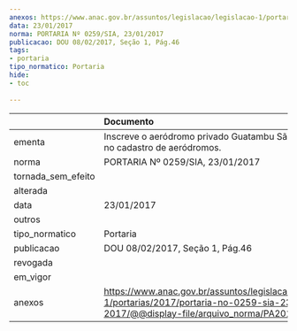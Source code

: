 ```yaml
---
anexos: https://www.anac.gov.br/assuntos/legislacao/legislacao-1/portarias/2017/portaria-no-0259-sia-23-01-2017/@@display-file/arquivo_norma/PA2017-0259.pdf
data: 23/01/2017
norma: PORTARIA Nº 0259/SIA, 23/01/2017
publicacao: DOU 08/02/2017, Seção 1, Pág.46
tags:
- portaria
tipo_normatico: Portaria
hide: 
- toc 
 
---
```


|                    | Documento                                                                                                                                            |
|:-------------------|:-----------------------------------------------------------------------------------------------------------------------------------------------------|
| ementa             | Inscreve o aeródromo privado Guatambu São Paulo (SP) no cadastro de aeródromos.                                                                      |
| norma              | PORTARIA Nº 0259/SIA, 23/01/2017                                                                                                                     |
| tornada_sem_efeito |                                                                                                                                                      |
| alterada           |                                                                                                                                                      |
| data               | 23/01/2017                                                                                                                                           |
| outros             |                                                                                                                                                      |
| tipo_normatico     | Portaria                                                                                                                                             |
| publicacao         | DOU 08/02/2017, Seção 1, Pág.46                                                                                                                      |
| revogada           |                                                                                                                                                      |
| em_vigor           |                                                                                                                                                      |
| anexos             | https://www.anac.gov.br/assuntos/legislacao/legislacao-1/portarias/2017/portaria-no-0259-sia-23-01-2017/@@display-file/arquivo_norma/PA2017-0259.pdf |